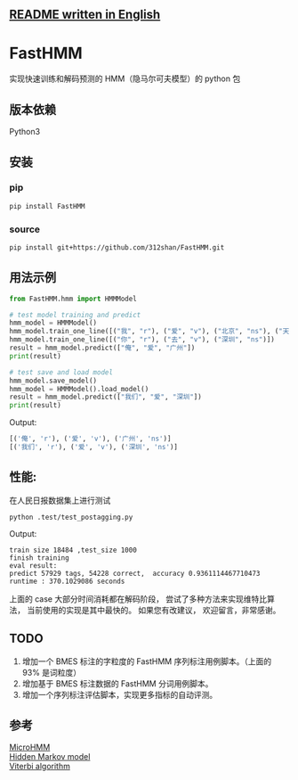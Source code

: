 [README written in English](README.en.md)
------------------------------

# FastHMM

实现快速训练和解码预测的 HMM（隐马尔可夫模型）的 python 包

## 版本依赖
Python3

## 安装
### pip
```bash
pip install FastHMM
```

### source
```bash
pip install git+https://github.com/312shan/FastHMM.git
```

## 用法示例
```python
from FastHMM.hmm import HMMModel

# test model training and predict
hmm_model = HMMModel()
hmm_model.train_one_line([("我", "r"), ("爱", "v"), ("北京", "ns"), ("天安门", "ns")])
hmm_model.train_one_line([("你", "r"), ("去", "v"), ("深圳", "ns")])
result = hmm_model.predict(["俺", "爱", "广州"])
print(result)

# test save and load model
hmm_model.save_model()
hmm_model = HMMModel().load_model()
result = hmm_model.predict(["我们", "爱", "深圳"])
print(result)
```

Output:
```python
[('俺', 'r'), ('爱', 'v'), ('广州', 'ns')]
[('我们', 'r'), ('爱', 'v'), ('深圳', 'ns')]
```

## 性能:
在人民日报数据集上进行测试
```
python .test/test_postagging.py
```
Output:
```text
train size 18484 ,test_size 1000
finish training
eval result: 
predict 57929 tags, 54228 correct,  accuracy 0.9361114467710473
runtime : 370.1029086 seconds
```
上面的 case 大部分时间消耗都在解码阶段，
尝试了多种方法来实现维特比算法，
当前使用的实现是其中最快的。
如果您有改建议，
欢迎留言，非常感谢。

## TODO
1. 增加一个 BMES 标注的字粒度的 FastHMM 序列标注用例脚本。（上面的 93% 是词粒度）
2. 增加基于 BMES 标注数据的 FastHMM 分词用例脚本。
3. 增加一个序列标注评估脚本，实现更多指标的自动评测。

## 参考
[MicroHMM](https://github.com/howl-anderson/MicroHMM)  
[Hidden Markov model](https://en.wikipedia.org/wiki/Hidden_Markov_model)    
[Viterbi algorithm](https://en.wikipedia.org/wiki/Viterbi_algorithm)  
